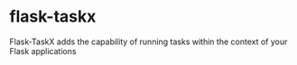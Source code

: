 # flask-taskx
Flask-TaskX adds the capability of running tasks within the context of your Flask applications
